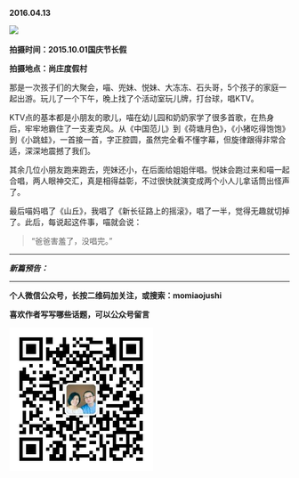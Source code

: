 **2016.04.13**

![](http://upload-images.jianshu.io/upload_images/51001-68fcfc3da387386e.jpg)

**拍摄时间：2015.10.01国庆节长假**

**拍摄地点：尚庄度假村**

那是一次孩子们的大聚会，喵、兜妹、悦妹、大冻冻、石头哥，5个孩子的家庭一起出游。玩儿了一个下午，晚上找了个活动室玩儿牌，打台球，唱KTV。

KTV点的基本都是小朋友的歌儿，喵在幼儿园和奶奶家学了很多首歌，在热身后，牢牢地霸住了一支麦克风。从《中国范儿》到《荷塘月色》，《小猪吃得饱饱》到《小跳蛙》，一首接一首，字正腔圆，虽然完全看不懂字幕，但旋律跟得非常合适，深深地震撼了我们。

其余几位小朋友跑来跑去，兜妹还小，在后面给姐姐伴唱。悦妹会跑过来和喵一起合唱，两人眼神交汇，真是相得益彰，不过很快就演变成两个小人儿拿话筒出怪声了。

最后喵妈唱了《山丘》，我唱了《新长征路上的摇滚》，唱了一半，觉得无趣就切掉了。此后，每说起这件事，喵就会说：

>“爸爸害羞了，没唱完。”

***

***新篇预告：***

***


**个人微信公众号，长按二维码加关注，或搜索：momiaojushi**

**喜欢作者写写哪些话题，可以公众号留言**

![](https://github.com/jiluofu/jiluofu.github.com/raw/master/momiaojushi/static/qrcode.jpg)